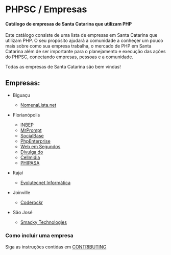 # PHPSC / Empresas #

#### Catálogo de empresas de Santa Catarina que utilizam PHP

Este catálogo consiste de uma lista de empresas em Santa Catarina que utilizam PHP. O seu propósito ajudará a comunidade a conheçer um pouco mais sobre como sua empresa trabalha, o mercado de PHP em Santa Catarina além de ser importante para o planejamento e execução das ações do PHPSC, conectando empresas, pessoas e a comunidade.

Todas as empresas de Santa Catarina são bem vindas!

## Empresas:

* Biguaçu
  * [NomenaLista.net](empresas/nomenalista.md)
  
* Florianópolis
  * [INBEP](empresas/inbep.md)
  * [MrPrompt](empresas/mrprompt.md)
  * [SocialBase](empresas/socialbase.md)
  * [PhpEnterprise](empresas/phpenterprise.md)
  * [Web em Segundos](empresas/webemsegundos.md)
  * [Divulga.do](empresas/divulgado.md)
  * [Cellmidia](empresas/cellmidia.md)
  * [PHIPASA](empresas/phipasa.md)

* Itajaí
  * [Evolutecnet Informática](empresas/evolutecnet.md)

* Joinville
  * [Coderockr](empresas/coderockr.md)

* São José
  * [Smacky Technologies](empresas/smacky-technologies.md)

### Como incluir uma empresa

Siga as instruções contidas em [CONTRIBUTING](CONTRIBUTING.md)
